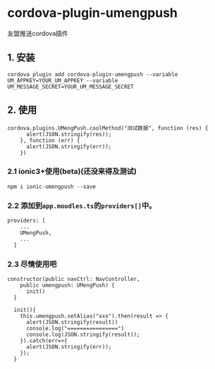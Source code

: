 # cordova-plugin-umengpush
友盟推送cordova插件

## 1. 安装
```
cordova plugin add cordova-plugin-umengpush --variable UM_APPKEY=YOUR_UM_APPKEY --variable UM_MESSAGE_SECRET=YOUR_UM_MESSAGE_SECRET
```

## 2. 使用
```
cordova.plugins.UMengPush.coolMethod("测试数据", function (res) {
      alert(JSON.stringify(res));
    }, function (err) {
      alert(JSON.stringify(err));
    })
```

### 2.1 ionic3+使用(beta)(还没来得及测试)
```
npm i ionic-umengpush --save
```

### 2.2 添加到```app.moudles.ts```的```providers[]```中。
```
providers: [
    ...
    UMengPush,
    ...
  ]
```

### 2.3 尽情使用吧
```
constructor(public navCtrl: NavController,
    public umengpush: UMengPush) {
      init()
  }
  
  init(){
    this.umengpush.setAlias("xxx").then(result => {
      alert(JSON.stringify(result))
      console.log("================")
      console.log(JSON.stringify(result));
    }).catch(err=>{
      alert(JSON.stringify(err));
    });
  }
  ```
